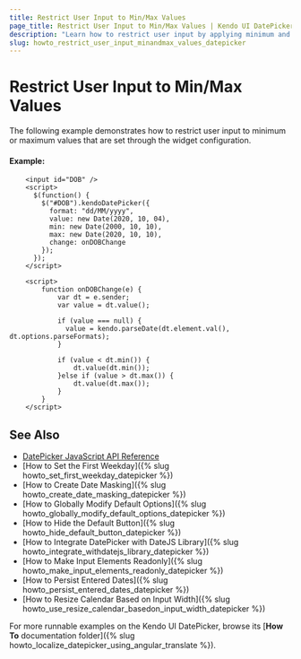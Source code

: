 ```yaml
---
title: Restrict User Input to Min/Max Values
page_title: Restrict User Input to Min/Max Values | Kendo UI DatePicker
description: "Learn how to restrict user input by applying minimum and maximum values in the Kendo UI DatePicker widget."
slug: howto_restrict_user_input_minandmax_values_datepicker
---
```


# Restrict User Input to Min/Max Values

The following example demonstrates how to restrict user input to minimum or maximum values that are set through the widget configuration.

#### Example:

```dojo
    <input id="DOB" />
  	<script>
      $(function() {
        $("#DOB").kendoDatePicker({
          format: "dd/MM/yyyy",
          value: new Date(2020, 10, 04),
          min: new Date(2000, 10, 10),
          max: new Date(2020, 10, 10),
          change: onDOBChange
        });
      });
    </script>

    <script>
        function onDOBChange(e) {
            var dt = e.sender;
          	var value = dt.value();

          	if (value === null) {
              value = kendo.parseDate(dt.element.val(), dt.options.parseFormats);
            }

            if (value < dt.min()) {
                dt.value(dt.min());
            }else if (value > dt.max()) {
                dt.value(dt.max());
            }
        }
    </script>
```

## See Also

* [DatePicker JavaScript API Reference](/api/javascript/ui/datepicker)
* [How to Set the First Weekday]({% slug howto_set_first_weekday_datepicker %})
* [How to Create Date Masking]({% slug howto_create_date_masking_datepicker %})
* [How to Globally Modify Default Options]({% slug howto_globally_modify_default_options_datepicker %})
* [How to Hide the Default Button]({% slug howto_hide_default_button_datepicker %})
* [How to Integrate DatePicker with DateJS Library]({% slug howto_integrate_withdatejs_library_datepicker %})
* [How to Make Input Elements Readonly]({% slug howto_make_input_elements_readonly_datepicker %})
* [How to Persist Entered Dates]({% slug howto_persist_entered_dates_datepicker %})
* [How to Resize Calendar Based on Input Width]({% slug howto_use_resize_calendar_basedon_input_width_datepicker %})

For more runnable examples on the Kendo UI DatePicker, browse its [**How To** documentation folder]({% slug howto_localize_datepicker_using_angular_translate %}).
